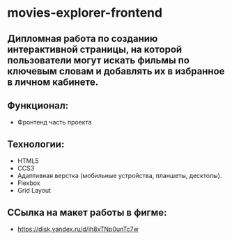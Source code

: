 # movies-explorer-frontend

## Дипломная работа по созданию интерактивной страницы, на которой пользователи могут искать фильмы по ключевым словам и добавлять их в избранное в личном кабинете.

## Функционал:

- Фронтенд часть проекта

## Технологии:
- HTML5
- CCS3
- Адаптивная верстка (мобильные устройства, планшеты, десктопы).
- Flexbox
- Grid Layout
## ССылка на макет работы в фигме:

- https://disk.yandex.ru/d/ih8xTNp0unTc7w